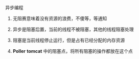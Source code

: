 异步编程

1. 无阻赛意味着没有资源的浪费，不傻等，等通知

2. 异步是阻塞后置，当前的线程不被阻塞，其他的线程阻塞处理
3. 阻塞是当前线程停止运行，但是占有已经分配的内存资源
4. **Poller** **tomcat** 中的阻塞点，将所有阻塞的操作都放在这个点


